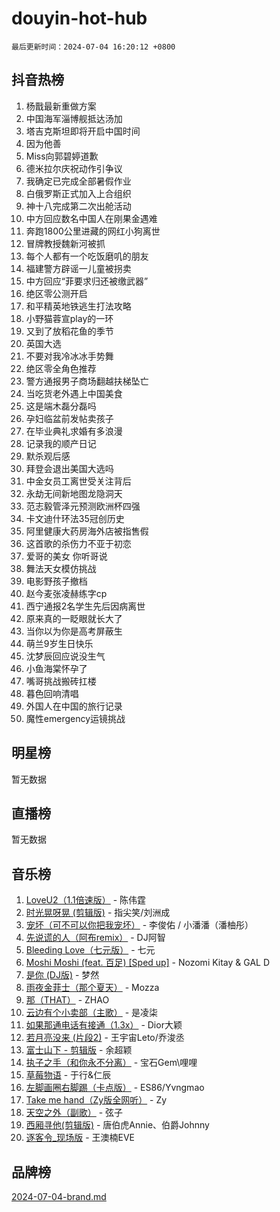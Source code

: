 # douyin-hot-hub

`最后更新时间：2024-07-04 16:20:12 +0800`

## 抖音热榜

1. 杨戬最新重做方案
1. 中国海军淄博舰抵达汤加
1. 塔吉克斯坦即将开启中国时间
1. 因为他善
1. Miss向郭碧婷道歉
1. 德米拉尔庆祝动作引争议
1. 我确定已完成全部暑假作业
1. 白俄罗斯正式加入上合组织
1. 神十八完成第二次出舱活动
1. 中方回应数名中国人在刚果金遇难
1. 奔跑1800公里进藏的网红小狗离世
1. 冒牌教授魏新河被抓
1. 每个人都有一个吃饭磨叽的朋友
1. 福建警方辟谣一儿童被拐卖
1. 中方回应“菲要求归还被缴武器”
1. 绝区零公测开启
1. 和平精英地铁逃生打法攻略
1. 小野猫蓉宣play的一环
1. 又到了放稻花鱼的季节
1. 英国大选
1. 不要对我冷冰冰手势舞
1. 绝区零全角色推荐
1. 警方通报男子商场翻越扶梯坠亡
1. 当吃货老外遇上中国美食
1. 这是端木磊分磊吗
1. 孕妇临盆前发帖卖孩子
1. 在毕业典礼求婚有多浪漫
1. 记录我的顺产日记
1. 默杀观后感
1. 拜登会退出美国大选吗
1. 中金女员工离世受关注背后
1. 永劫无间新地图龙隐洞天
1. 范志毅管泽元预测欧洲杯四强
1. 卡文迪什环法35冠创历史
1. 阿里健康大药房海外店被指售假
1. 这首歌的杀伤力不亚于初恋
1. 爱哥的美女 你听哥说
1. 舞法天女模仿挑战
1. 电影野孩子撤档
1. 赵今麦张凌赫练字cp
1. 西宁通报2名学生先后因病离世
1. 原来真的一眨眼就长大了
1. 当你以为你是高考屏蔽生
1. 萌兰9岁生日快乐
1. 沈梦辰回应说没生气
1. 小鱼海棠怀孕了
1. 嘴哥挑战搬砖扛楼
1. 暮色回响清唱
1. 外国人在中国的旅行记录
1. 魔性emergency运镜挑战

## 明星榜

暂无数据

## 直播榜

暂无数据

## 音乐榜

1. [LoveU2（1.1倍速版）](https://sf5-hl-cdn-tos.douyinstatic.com/obj/tos-cn-ve-2774/oQMeDffLaEmgMwgCOEMAFCI6INzoFPgWdD0rsa) - 陈伟霆
1. [时光晃呀晃 (剪辑版)](https://sf6-cdn-tos.douyinstatic.com/obj/tos-cn-ve-2774/o8ACeQem3gwI1x3GIYGAfKG0LJebKFRJDwRwyW) - 指尖笑/刘洲成
1. [宠坏（可不可以你把我宠坏）](https://sf3-cdn-tos.douyinstatic.com/obj/tos-cn-ve-2774/ocWI8ft2gd0rAfXKzvKGeMQM6fVLTLfA8UJzwl) - 李俊佑 / 小潘潘（潘柚彤）
1. [先说谎的人（阿布remix）](https://sf3-cdn-tos.douyinstatic.com/obj/tos-cn-ve-2774/owQtOFmAzBgxBKDOYfeCTQTgE9cDORrOQqmCZy) - DJ阿智
1. [Bleeding Love（七元版）](https://sf5-hl-cdn-tos.douyinstatic.com/obj/tos-cn-ve-2774/oEgC9eZFHQ1MfSRnrfkzFp8AayDWqAQMABBgUs) - 七元
1. [Moshi Moshi (feat. 百足) [Sped up]](https://sf5-hl-cdn-tos.douyinstatic.com/obj/tos-cn-ve-2774/ocCPFQcXJLeroaIdQLIGAoeeYM3OAUYGDguHXz) - Nozomi Kitay & GAL D
1. [是你 (DJ版)](https://sf5-hl-cdn-tos.douyinstatic.com/obj/tos-cn-ve-2774/1ec766e572b34c42853ce6315d426850) - 梦然
1. [雨夜金菲士（那个夏天）](https://sf3-cdn-tos.douyinstatic.com/obj/tos-cn-ve-2774/osPmPLDWQBBE2Z6bftCgYwkFaF4pEYEneXaZQs) - Mozza
1. [那（THAT）](https://sf3-cdn-tos.douyinstatic.com/obj/tos-cn-ve-2774/oIIWGeBZCnlGx9tl0gFlCfwlQbj7QWAD8HYAGg) - ZHAO
1. [云边有个小卖部（主歌）](https://sf3-cdn-tos.douyinstatic.com/obj/tos-cn-ve-2774/okvgzOZylLA4WYUHkAhpy5DrCiqAmBjiMIkJp) - 是凌柒
1. [如果那通电话有接通（1.3x）](https://sf6-cdn-tos.douyinstatic.com/obj/tos-cn-ve-2774/ocJeJKhUhAJG8EYZiEFfGFAPkD3beMQ5mwDv1e) - Dior大颖
1. [若月亮没来 (片段2)](https://sf5-hl-cdn-tos.douyinstatic.com/obj/tos-cn-ve-2774/ocQavLLjkCOeDxGyYeIMGgNAIwJ0QXE1Ve3Fzv) - 王宇宙Leto/乔浚丞
1. [富士山下 - 剪辑版](https://sf5-hl-cdn-tos.douyinstatic.com/obj/tos-cn-ve-2774/o4QGmeUZhQXvtC5BDkogeQni8WbdCBUJEYI12v) - 余超颖
1. [执子之手（和你永不分离）](https://sf5-hl-cdn-tos.douyinstatic.com/obj/tos-cn-ve-2774/oU4mUWISThYfqtA61VOl8PAQGeK2LGGQfFCZfY) - 宝石Gem\哩哩
1. [草莓物语](https://sf5-hl-cdn-tos.douyinstatic.com/obj/tos-cn-ve-2774/okynhJ7jEAIIZBfsLgYMEI8QC3WbQNN66RKzhT) - 于行&仁辰
1. [左脚画圈右脚踢（卡点版）](https://sf3-cdn-tos.douyinstatic.com/obj/tos-cn-ve-2774/oAoAIr8BJv8B7W4CEBMsaSfDWrAiF4izwIDMJg) - ES86/Yvngmao
1. [Take me hand（Zy版全网听）](https://sf3-cdn-tos.douyinstatic.com/obj/tos-cn-ve-2774/owyUoUuVpA1I7BiszAYMSqbGseWQw8P7Ea2BiR) - Zy
1. [天空之外（副歌）](https://sf5-hl-cdn-tos.douyinstatic.com/obj/tos-cn-ve-2774/oAYn0BTp8jS8iSyZSHMUWAikyvAWI1c7aiJTr) - 弦子
1. [西厢寻他(剪辑版)](https://sf5-hl-cdn-tos.douyinstatic.com/obj/tos-cn-ve-2774/oUsAVfAQKlRNxEv5qxvIB8o5qmIWUcXbzJKJhw) - 唐伯虎Annie、伯爵Johnny
1. [逐客令_现场版](https://sf5-hl-cdn-tos.douyinstatic.com/obj/tos-cn-ve-2774/okjvqFftEMAIgLPvI8f4MT5CZVyxmDQdBOwjBv) - 王澳楠EVE

## 品牌榜

[2024-07-04-brand.md](2024-07-04-brand.md)
